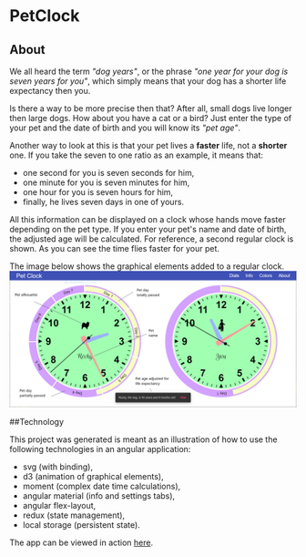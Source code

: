 # PetClock

## About

We all heard the term *"dog years"*, or the phrase *"one year for your dog is seven years for you"*,
which simply means that your dog has a shorter life expectancy then you. 

Is there a way to be more precise then that? After all, 
small dogs live longer then large dogs. How about you have a cat or a bird?
Just enter the type of your pet and the date of birth and you will know its *"pet age"*.

Another way to look at this is that your pet lives a **faster** life, not a **shorter** one.
If you take the seven to one ratio as an example, it means that:
* one second for you is seven seconds for him, 
* one minute for you is seven minutes for him, 
* one hour for you is seven hours for him, 
* finally, he lives seven days in one of yours. 
 
All this information can be displayed on a clock whose hands move faster depending on the pet type. 
If you enter your pet's name and date of birth, the adjusted age will be calculated.
For reference, a second regular clock is shown. As you can see the time flies faster for your pet.  

The image below shows the graphical elements added to a regular clock.
![Pet Clock Help](/PetClockHelp.png)


##Technology

This project was generated is meant as an illustration of how to use the following technologies in an angular application:
* svg (with binding),
* d3 (animation of graphical elements),
* moment (complex date time calculations),
* angular material (info and settings tabs),
* angular flex-layout,
* redux (state management),
* local storage (persistent state).

The app can be viewed in action [here](https://ldrosu.github.io/PetClock/).
